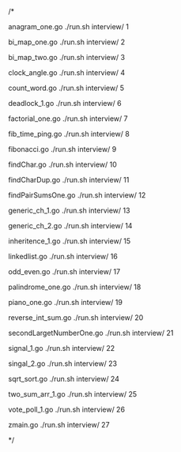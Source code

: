 /*

 anagram_one.go
 ./run.sh interview/ 1

 bi_map_one.go
 ./run.sh interview/ 2

 bi_map_two.go
 ./run.sh interview/ 3

 clock_angle.go
 ./run.sh interview/ 4

 count_word.go
 ./run.sh interview/ 5

 deadlock_1.go
 ./run.sh interview/ 6

 factorial_one.go
 ./run.sh interview/ 7

 fib_time_ping.go
 ./run.sh interview/ 8

 fibonacci.go
 ./run.sh interview/ 9

 findChar.go
 ./run.sh interview/ 10

 findCharDup.go
 ./run.sh interview/ 11

 findPairSumsOne.go
 ./run.sh interview/ 12

 generic_ch_1.go
 ./run.sh interview/ 13

 generic_ch_2.go
 ./run.sh interview/ 14

 inheritence_1.go
 ./run.sh interview/ 15

 linkedlist.go
 ./run.sh interview/ 16

 odd_even.go
 ./run.sh interview/ 17

 palindrome_one.go
 ./run.sh interview/ 18

 piano_one.go
 ./run.sh interview/ 19

 reverse_int_sum.go
 ./run.sh interview/ 20

 secondLargetNumberOne.go
 ./run.sh interview/ 21

 signal_1.go
 ./run.sh interview/ 22

 singal_2.go
 ./run.sh interview/ 23

 sqrt_sort.go
 ./run.sh interview/ 24

 two_sum_arr_1.go
 ./run.sh interview/ 25

 vote_poll_1.go
 ./run.sh interview/ 26

 zmain.go
 ./run.sh interview/ 27

*/
